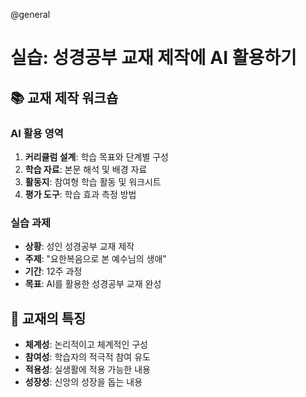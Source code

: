 @general

# 실습: 성경공부 교재 제작에 AI 활용하기

## 📚 교재 제작 워크숍

### AI 활용 영역

1. **커리큘럼 설계**: 학습 목표와 단계별 구성
2. **학습 자료**: 본문 해석 및 배경 자료
3. **활동지**: 참여형 학습 활동 및 워크시트
4. **평가 도구**: 학습 효과 측정 방법

### 실습 과제

- **상황**: 성인 성경공부 교재 제작
- **주제**: "요한복음으로 본 예수님의 생애"
- **기간**: 12주 과정
- **목표**: AI를 활용한 성경공부 교재 완성

## 📖 교재의 특징

- **체계성**: 논리적이고 체계적인 구성
- **참여성**: 학습자의 적극적 참여 유도
- **적용성**: 실생활에 적용 가능한 내용
- **성장성**: 신앙의 성장을 돕는 내용
